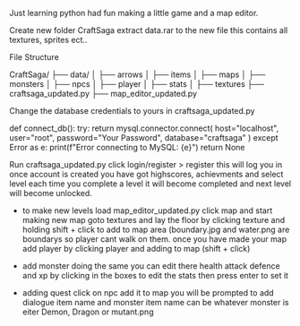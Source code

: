 Just learning python had fun making a little game and a map editor. 


Create new folder CraftSaga extract data.rar to the new file this contains all textures, sprites ect.. 

File Structure

CraftSaga/
├── data/
│   ├── arrows
│   ├── items
│   ├── maps
│   ├── monsters
│   ├── npcs
│   ├── player
│   ├── stats
│   ├── textures
├── craftsaga_updated.py
├── map_editor_updated.py

Change the database credentials to yours in craftsaga_updated.py

def connect_db():
    try:
        return mysql.connector.connect(
            host="localhost",
            user="root",
            password="Your Password",
            database="craftsaga"
        )
    except Error as e:
        print(f"Error connecting to MySQL: {e}")
        return None

Run craftsaga_updated.py 
click login/register > register this will log you in once account is created 
you have got highscores, achievments and select level each time you complete a level it will become completed and next level will become unlocked.


- to make new levels load map_editor_updated.py click map and start making new map goto textures and lay the floor by clicking texture and holding shift + click to add to map area (boundary.jpg and water.png are boundarys so player cant walk on them. 
once you have made your map add player by clicking player and adding to map (shift + click)

- add monster doing the same you can edit there health attack defence and xp by clicking in the boxes to edit the stats then press enter to set it 
- adding quest click on npc add it to map you will be prompted to add dialogue item name and monster item name can be whatever monster is eiter Demon, Dragon or mutant.png 
